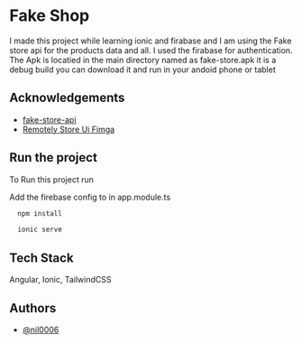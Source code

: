 
# Fake Shop

I made this project while learning ionic and firabase and I am using the Fake store api for the products data and all. I used the firabase for authentication. The Apk is locatied in the main directory named as fake-store.apk it is a debug build you can download it and run in your andoid phone or tablet


## Acknowledgements

 - [fake-store-api](https://github.com/keikaavousi/fake-store-api)
 - [Remotely Store Ui Fimga](https://www.figma.com/community/file/1033374920296467805)
   


## Run the project

To Run this project run

Add the firebase config to in app.module.ts

```bash
  npm install
```
```bash
  ionic serve
```

## Tech Stack

 Angular, Ionic, TailwindCSS




## Authors

- [@nil0006](https://github.com/nil0006)


